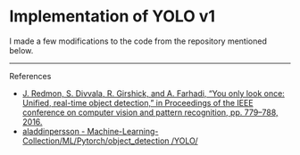 # Implementation of YOLO v1

I made a few modifications to the code from the repository mentioned below.

***
References
- [J. Redmon, S. Divvala, R. Girshick, and A. Farhadi, “You only look once: Unified, real-time object detection,” in
Proceedings of the IEEE conference on computer vision and pattern recognition, pp. 779–788, 2016.](https://www.cv-foundation.org/openaccess/content_cvpr_2016/papers/Redmon_You_Only_Look_CVPR_2016_paper.pdf)
- [aladdinpersson - Machine-Learning-Collection/ML/Pytorch/object_detection
/YOLO/](https://github.com/aladdinpersson/Machine-Learning-Collection/tree/master/ML/Pytorch/object_detection/YOLO)